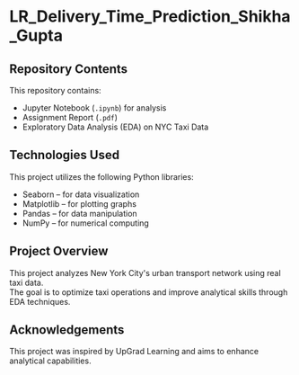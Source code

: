 # LR_Delivery_Time_Prediction_Shikha_Gupta

## Repository Contents
This repository contains:
- Jupyter Notebook (`.ipynb`) for analysis  
- Assignment Report (`.pdf`)  
- Exploratory Data Analysis (EDA) on NYC Taxi Data  

## Technologies Used
This project utilizes the following Python libraries:
- Seaborn – for data visualization  
- Matplotlib – for plotting graphs  
- Pandas – for data manipulation  
- NumPy – for numerical computing  

## Project Overview
This project analyzes New York City's urban transport network using real taxi data.  
The goal is to optimize taxi operations and improve analytical skills through EDA techniques.  

## Acknowledgements
This project was inspired by UpGrad Learning and aims to enhance analytical capabilities.  
